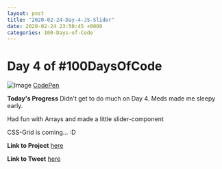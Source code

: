```yaml
---
layout: post
title: "2020-02-24-Day-4-JS-Slider"
date: 2020-02-24 23:50:45 +0000
categories: 100-Days-of-Code
---
```


# Day 4 of #100DaysOfCode
![Image](https://i.imgur.com/pQTDjw5.jpg)
[CodePen](https://codepen.io/prototowb/pen/yLNgqdQ)
<br/>

**Today's Progress**
Didn't get to do much on Day 4. Meds made me sleepy early.


Had fun with Arrays and made a little slider-component 


CSS-Grid is coming... :D
<br/>

**Link to Project**
[here](https://codepen.io/prototowb/pen/yLNgqdQ)
<br/>

**Link to Tweet**
[here](#)


